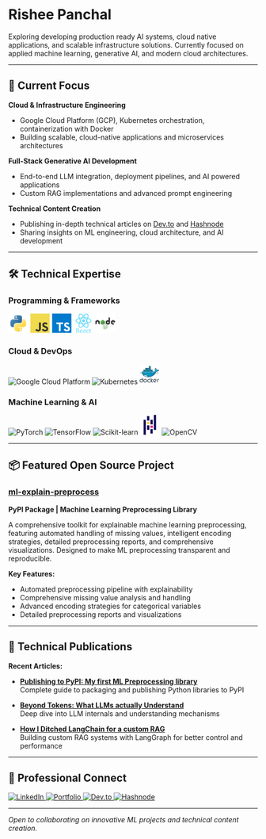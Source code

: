# Rishee Panchal

Exploring developing production ready AI systems, cloud native applications, and scalable infrastructure solutions. Currently focused on applied machine learning, generative AI, and modern cloud architectures.

---

## 🚀 Current Focus

**Cloud & Infrastructure Engineering**
- Google Cloud Platform (GCP), Kubernetes orchestration, containerization with Docker
- Building scalable, cloud-native applications and microservices architectures

**Full-Stack Generative AI Development** 
- End-to-end LLM integration, deployment pipelines, and AI powered applications
- Custom RAG implementations and advanced prompt engineering

**Technical Content Creation**
- Publishing in-depth technical articles on [Dev.to](https://dev.to/rushedcomet) and [Hashnode](https://hashnode.com/@rushedcomet)
- Sharing insights on ML engineering, cloud architecture, and AI development

---

## 🛠️ Technical Expertise

### Programming & Frameworks
<p align="left"> 
  <img src="https://raw.githubusercontent.com/devicons/devicon/master/icons/python/python-original.svg" alt="Python" width="40" height="40"/> 
  <img src="https://raw.githubusercontent.com/devicons/devicon/master/icons/javascript/javascript-original.svg" alt="JavaScript" width="40" height="40"/> 
  <img src="https://raw.githubusercontent.com/devicons/devicon/master/icons/typescript/typescript-original.svg" alt="TypeScript" width="40" height="40"/> 
  <img src="https://raw.githubusercontent.com/devicons/devicon/master/icons/react/react-original-wordmark.svg" alt="React" width="40" height="40"/> 
  <img src="https://raw.githubusercontent.com/devicons/devicon/master/icons/nodejs/nodejs-original-wordmark.svg" alt="Node.js" width="40" height="40"/> 
</p>

### Cloud & DevOps
<p align="left">
  <img src="https://www.vectorlogo.zone/logos/google_cloud/google_cloud-icon.svg" alt="Google Cloud Platform" width="40" height="40"/> 
  <img src="https://www.vectorlogo.zone/logos/kubernetes/kubernetes-icon.svg" alt="Kubernetes" width="40" height="40"/> 
  <img src="https://raw.githubusercontent.com/devicons/devicon/master/icons/docker/docker-original-wordmark.svg" alt="Docker" width="40" height="40"/> 
</p>

### Machine Learning & AI
<p align="left">
  <img src="https://raw.githubusercontent.com/devicons/devicon/master/icons/pytorch/pytorch-icon.svg" alt="PyTorch" width="40" height="40"/> 
  <img src="https://www.vectorlogo.zone/logos/tensorflow/tensorflow-icon.svg" alt="TensorFlow" width="40" height="40"/> 
  <img src="https://upload.wikimedia.org/wikipedia/commons/0/05/Scikit_learn_logo_small.svg" alt="Scikit-learn" width="40" height="40"/> 
  <img src="https://raw.githubusercontent.com/devicons/devicon/master/icons/pandas/pandas-original.svg" alt="Pandas" width="40" height="40"/> 
  <img src="https://www.vectorlogo.zone/logos/opencv/opencv-icon.svg" alt="OpenCV" width="40" height="40"/> 
</p>

---

## 📦 Featured Open Source Project

### [ml-explain-preprocess](https://pypi.org/project/ml-explain-preprocess/) 
**PyPI Package | Machine Learning Preprocessing Library**

A comprehensive toolkit for explainable machine learning preprocessing, featuring automated handling of missing values, intelligent encoding strategies, detailed preprocessing reports, and comprehensive visualizations. Designed to make ML preprocessing transparent and reproducible.

**Key Features:**
- Automated preprocessing pipeline with explainability
- Comprehensive missing value analysis and handling
- Advanced encoding strategies for categorical variables
- Detailed preprocessing reports and visualizations

---

## 📝 Technical Publications

**Recent Articles:**
- **[Publishing to PyPI: My first ML Preprocessing library](https://dev.to/rushedcomet/publishing-to-pypi-my-ml-preprocessing-package-for-newbies-4kn0)**  
  Complete guide to packaging and publishing Python libraries to PyPI
  
- **[Beyond Tokens: What LLMs actually Understand](https://dev.to/rushedcomet/beyond-tokens-what-llms-actually-understand-and-what-they-dont-4hdn)**  
  Deep dive into LLM internals and understanding mechanisms
  
- **[How I Ditched LangChain for a custom RAG](https://dev.to/rushedcomet/graphs-over-chains-my-langgraph-journey-part-1-2g6n)**  
  Building custom RAG systems with LangGraph for better control and performance

---

## 🤝 Professional Connect

<p align="left">
<a href="https://www.linkedin.com/in/rishee-panchal" target="_blank">
  <img src="https://img.shields.io/badge/LinkedIn-0077B5?style=for-the-badge&logo=linkedin&logoColor=white" alt="LinkedIn"/>
</a>
<a href="https://rishee-panchal-portfolio.vercel.app" target="_blank">
  <img src="https://img.shields.io/badge/Portfolio-000000?style=for-the-badge&logo=vercel&logoColor=white" alt="Portfolio"/>
</a>
<a href="https://dev.to/rushedcomet" target="_blank">
  <img src="https://img.shields.io/badge/Dev.to-0A0A0A?style=for-the-badge&logo=devdotto&logoColor=white" alt="Dev.to"/>
</a>
<a href="https://hashnode.com/@rushedcomet" target="_blank">
  <img src="https://img.shields.io/badge/Hashnode-2962FF?style=for-the-badge&logo=hashnode&logoColor=white" alt="Hashnode"/>
</a>
</p>

---

*Open to collaborating on innovative ML projects and technical content creation.*
